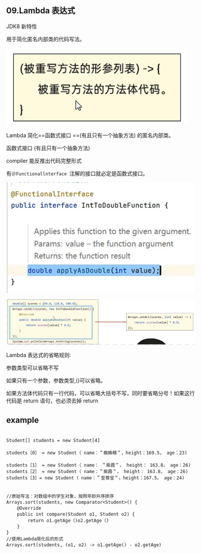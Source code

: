 ## 09.Lambda 表达式

JDK8 新特性

用于简化匿名内部类的代码写法。

![300](https://raw.githubusercontent.com/tianran721/img/main/img/20240110141105.png)


Lambda 简化==函数式接口 ==(有且只有一个抽象方法) 的匿名内部类。

函数式接口 (有且只有一个抽象方法)

compiler 能反推出代码完整形式

有`＠Functionallnterface `注解的接口就必定是函数式接口。

![400](https://raw.githubusercontent.com/tianran721/img/main/img/20240110142223.png)

![](https://raw.githubusercontent.com/tianran721/img/main/img/20240110144147.png)

Lambda 表达式的省略规则:

参数类型可以省略不写

如果只有一个参数，参数类型,()可以省略。

如果方法体代码只有一行代码，可以省略大括号不写，同时要省略分号！如果这行代码是 return 语句，也必须去掉 return

## example

```

Student[] students = new Student[4] 

students［0］ = new Student（ name：＂蜘蛛精＂，height：169.5， age：23) 

students［1］ = new Student（ name： ＂紫霞＂， height： 163.8， age：26) 
students［2］ = new Student（ name：＂紫霞＂， height： 163.8， age：26)
students［3］= new Student（ name：＂至尊宝＂，height：167.5， age：24) 
 

//原始写法：对数组中的学生对象，按照年龄升序排序
Arrays.sort(students, new Comparator<Student>() { 
	@Override
	public int compare(Student o1, Student o2) {
		return o1.getAge（)o2.getAge（)
	}
}
//使用Lambda简化后的形式
Arrays.sort(students, (o1, o2) -> o1.getAge() - o2.getAge)
```